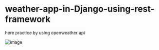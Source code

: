 # weather-app-in-Django-using-rest-framework
here practice by using openweather api


![image](https://user-images.githubusercontent.com/67133203/235311542-02c8c7b0-e7bc-47b7-a484-19444ab65f76.png)
